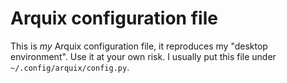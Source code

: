 # Arquix configuration file

This is *my* Arquix configuration file, it reproduces my "desktop environment". Use it at your own risk. I usually put this file under `~/.config/arquix/config.py`.

